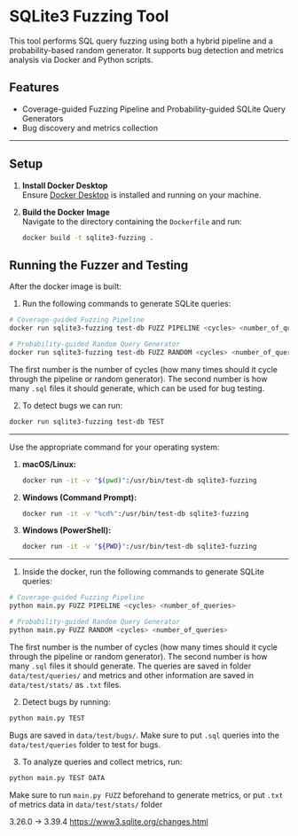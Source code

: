 
# SQLite3 Fuzzing Tool

This tool performs SQL query fuzzing using both a hybrid pipeline and a probability-based random generator. It supports bug detection and metrics analysis via Docker and Python scripts.

## Features

- Coverage-guided Fuzzing Pipeline and Probability-guided SQLite Query Generators
- Bug discovery and metrics collection

---

## Setup

1. **Install Docker Desktop**  
   Ensure [Docker Desktop](https://www.docker.com/products/docker-desktop) is installed and running on your machine.

2. **Build the Docker Image**  
   Navigate to the directory containing the `Dockerfile` and run:
   ```bash
   docker build -t sqlite3-fuzzing .

## Running the Fuzzer and Testing

After the docker image is built:

1. Run the following commands to generate SQLite queries: 
```bash
# Coverage-guided Fuzzing Pipeline
docker run sqlite3-fuzzing test-db FUZZ PIPELINE <cycles> <number_of_queries>

# Probability-guided Random Query Generator
docker run sqlite3-fuzzing test-db FUZZ RANDOM <cycles> <number_of_queries>
```
The first number is the number of cycles (how many times should it cycle through the pipeline or random generator). The second number is how many ```.sql``` files it should generate, which can be used for bug testing.

2. To detect bugs we can run:
```bash
docker run sqlite3-fuzzing test-db TEST
``` 

---

Use the appropriate command for your operating system:
1. **macOS/Linux:**
    ```bash
    docker run -it -v "$(pwd)":/usr/bin/test-db sqlite3-fuzzing

2. **Windows (Command Prompt):**
    ```bash
    docker run -it -v "%cd%":/usr/bin/test-db sqlite3-fuzzing

3. **Windows (PowerShell):**
    ```bash
    docker run -it -v "${PWD}":/usr/bin/test-db sqlite3-fuzzing

---

1. Inside the docker, run the following commands to generate SQLite queries: 
```bash
# Coverage-guided Fuzzing Pipeline
python main.py FUZZ PIPELINE <cycles> <number_of_queries>

# Probability-guided Random Query Generator
python main.py FUZZ RANDOM <cycles> <number_of_queries>
```
The first number is the number of cycles (how many times should it cycle through the pipeline or random generator). The second number is how many ```.sql``` files it should generate. The queries are saved in folder ```data/test/queries/``` and metrics and other information are saved in ```data/test/stats/``` as ```.txt``` files.

2. Detect bugs by running:
```bash
python main.py TEST
``` 
Bugs are saved in ```data/test/bugs/```. Make sure to put ```.sql``` queries into the ```data/test/queries``` folder to test for bugs.

3. To analyze queries and collect metrics, run:
```bash
python main.py TEST DATA
```
Make sure to run ```main.py FUZZ``` beforehand to generate metrics, or put ```.txt``` of metrics data in ```data/test/stats/``` folder

3.26.0 -> 3.39.4
https://www3.sqlite.org/changes.html

